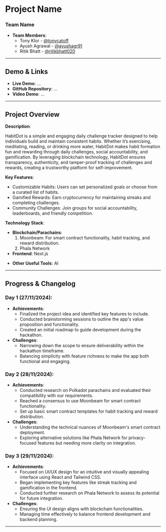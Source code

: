 # Project Name

### Team Name
- **Team Members**:  
  - Tony Klor - [@tonycatoff](https://x.com/tonycatoff)
  - Ayush Agrawal - [@ayushagr91](https://x.com/ayushagr91)
  - Ritik Bhatt - [@ritikbhatt020](https://x.com/ritikbhatt020)

---

## Demo & Links

- **Live Demo**: ... 
- **GitHub Repository**: ...
- **Video Demo**: ...
---

## Project Overview

**Description**:  
<!-- Provide a concise description of your project. What problem does it solve? Why is it relevant or unique? -->
HabitDot is a simple and engaging daily challenge tracker designed to help individuals build and maintain consistent habits. Whether it’s exercising, meditating, reading, or drinking more water, HabitDot makes habit formation fun and rewarding through daily challenges, social accountability, and gamification. By leveraging blockchain technology, HabitDot ensures transparency, authenticity, and tamper-proof tracking of challenges and rewards, creating a trustworthy platform for self-improvement.

**Key Features**:  
- Customizable Habits: Users can set personalized goals or choose from a curated list of habits.
- Gamified Rewards: Earn cryptocurrency for maintaining streaks and completing challenges.
- Community Challenges: Join groups for social accountability, leaderboards, and friendly competition.

**Technology Stack**:  
- **Blockchain/Parachains**:
  1. Moonbeam: For smart contract functionality, habit tracking, and reward distribution.
  2. Phala Network
- **Frontend**: Next.js  
<!-- - **Centralised Component (if any)**: (e.g., Node.js, Rust, etc.)  -->
- **Other Useful Tools**: AI
---

## Progress & Changelog

<!-- Use this section to document your daily updates during the hackathon.  -->

### Day 1 (27/11/2024):  
- **Achievements**:  
  - Finalized the project idea and identified key features to include.  
  - Conducted brainstorming sessions to outline the app's value proposition and functionality.  
  - Created an initial roadmap to guide development during the hackathon.  
- **Challenges**:  
  - Narrowing down the scope to ensure deliverability within the hackathon timeframe.  
  - Balancing simplicity with feature richness to make the app both functional and engaging.  


### Day 2 (28/11/2024):  
- **Achievements**:  
  - Conducted research on Polkadot parachains and evaluated their compatibility with our requirements.  
  - Reached a consensus to use Moonbeam for smart contract functionality.  
  - Set up basic smart contract templates for habit tracking and reward distribution.  
- **Challenges**:  
  - Understanding the technical nuances of Moonbeam's smart contract deployment.  
  - Exploring alternative solutions like Phala Network for privacy-focused features but needing more clarity on integration.  


### Day 3 (29/11/2024):  
- **Achievements**:  
  - Focused on UI/UX design for an intuitive and visually appealing interface using React and Tailwind CSS.  
  - Began implementing key features like streak tracking and gamification in the frontend.  
  - Conducted further research on Phala Network to assess its potential for future integration.  
- **Challenges**:  
  - Ensuring the UI design aligns with blockchain functionalities.  
  - Managing time effectively to balance frontend development and backend planning.  

---  

<!--
## How to Run Locally

### Prerequisites
- List required software or libraries (e.g., Node.js, Rust, Polkadot.js extension).

### Steps
```bash
# Clone the repository
git clone https://github.com/<your-repo>.git
cd <your-project-folder>

# Install dependencies
npm install

# Start the application
npm start
-->
